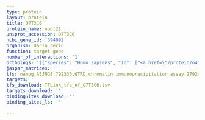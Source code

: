 ```yaml
---
type: protein
layout: protein
title: Q7T3C6
protein_name: nudt21
uniprot_accession: Q7T3C6
ncbi_gene_id: '394092'
organism: Danio rerio
function: target gene
number_of_interactions: '1'
orthologs: '[{"species": "Homo sapiens", "id": ["<a href=\"/protein/o43809\">O43809</a>"]}, {"species": "Mus musculus", "id": ["<a href=\"/protein/q9cqf3\">Q9CQF3</a>"]}, {"species": "Rattus norvegicus", "id": ["<a href=\"/protein/q4km65\">Q4KM65</a>"]}, {"species": "Drosophila melanogaster", "id": ["<a href=\"/protein/q0e8g6\">Q0E8G6</a>"]}, {"species": "Caenorhabditis elegans", "id": ["<a href=\"/protein/q93716\">Q93716</a>"]}]'
jaspar_matrices: ''
tfs: nanog,A5JNG8,792333,GTRD,chromatin immunoprecipitation assay,27924024%5Buid%5D,No
targets: ''
tfs_download: TFLink_tfs_of_Q7T3C6.tsv
targets_download: ''
bindingSites_download: ''
binding_sites_ls: ''

---
```

